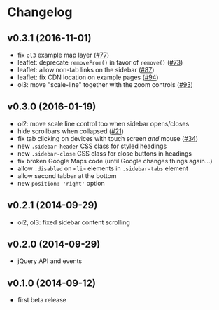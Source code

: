 # Changelog

## v0.3.1 (2016-11-01)

- fix `ol3` example map layer ([#77](https://github.com/Turbo87/sidebar-v2/pull/77))
- leaflet: deprecate `removeFrom()` in favor of `remove()` ([#73](https://github.com/Turbo87/sidebar-v2/pull/73))
- leaflet: allow non-tab links on the sidebar ([#87](https://github.com/Turbo87/sidebar-v2/pull/87))
- leaflet: fix CDN location on example pages ([#94](https://github.com/Turbo87/sidebar-v2/pull/94))
- ol3: move "scale-line" together with the zoom controls ([#93](https://github.com/Turbo87/sidebar-v2/pull/93))

## v0.3.0 (2016-01-19)

- ol2: move scale line control too when sidebar opens/closes
- hide scrollbars when collapsed ([#21](https://github.com/Turbo87/sidebar-v2/issues/21))
- fix tab clicking on devices with touch screen *and* mouse ([#34](https://github.com/Turbo87/sidebar-v2/issues/35))
- new `.sidebar-header` CSS class for styled headings
- new `.sidebar-close` CSS class for close buttons in headings
- fix broken Google Maps code (until Google changes things again...)
- allow `.disabled` on `<li>` elements in `.sidebar-tabs` element
- allow second tabbar at the bottom
- new `position: 'right'` option


## v0.2.1 (2014-09-29)

- ol2, ol3: fixed sidebar content scrolling


## v0.2.0 (2014-09-29)

- jQuery API and events


## v0.1.0 (2014-09-12)

- first beta release
